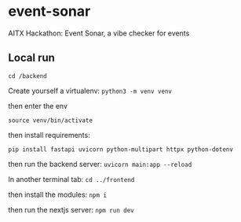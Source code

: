 # event-sonar
AITX Hackathon: Event Sonar, a vibe checker for events

## Local run
`cd /backend`

Create yourself a virtualenv: `python3 -m venv venv`


then enter the env

`source venv/bin/activate`


then install requirements:

`pip install fastapi uvicorn python-multipart httpx python-dotenv`


then run the backend server:
`uvicorn main:app --reload`


In another terminal tab:
`cd ../frontend`


then install the modules:
`npm i`


then run the nextjs server:
`npm run dev`
